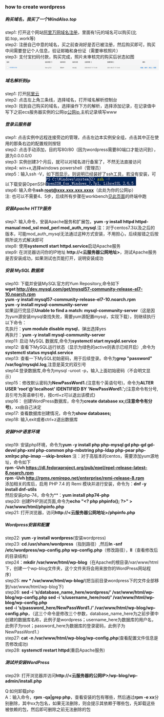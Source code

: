 ### how to create wordpress

##### 购买域名，我买了一个WindAlso.top
step1: 打开这个网站[阿里万网域名注册](https://wanwang.aliyun.com/domain)，里面有1元的域名可以购买(比如.top,.work等)  
step2: 注册自己中意的域名，买之前查询好是否已被注册，然后购买即可，购买中间需要登记个人信息，验证邮箱和身份证（需要审核照片）  
step3: 支付宝扫码付款，购买完成，照片未审核完的购买后状态如图![windalso](https://github.com/linyang23/Q-A-in-level-2/blob/master/photo/windalso.png)  

##### 域名解析到ip
step1: 打开[阿里云](https://homenew.console.aliyun.com/)  
step2: 点击左上角三条线，选择域名，打开域名解析控制台  
step3: 找到自己购买的域名，选择操作下方的解析，选择添加记录，在记录值中写下之前ecs服务器实例的公网ip[公网ip](https://github.com/linyang23/Q-A-in-level-2/blob/master/photo/explainip.png),主机记录填写www  

##### 登录云服务器
step1: 点击实例中远程连接旁边的管理，点击左边本实例安全组，点击其中正在使用的那条右边的配置规则按钮  
step2: 点击手动添加，目的写80/80（因为wordpress需要80端口才能访问到），源为0.0.0.0/0   
step3: 实例创建3个月后，就可以对域名进行备案了，不然无法直接访问  
step4: win+x,选择windows powershell（管理员）  
step5：输入ssh -V，如下图显示，则说明已经装好了ssh工具，若没有安装，可以下载安装OpenSSH![ssh工具](https://github.com/linyang23/Q-A-in-level-2/blob/master/photo/ssh.png)  
step6: 输入命令**ssh root@xxx.xxx.xxx.xxxx**（此处为你的公网ip）  
注: 也可以不需要4、5步，后续所有步骤在workbench[见此页面](https://github.com/linyang23/Q-A-in-level-2/blob/master/doc/0003_vscode%E9%85%8D%E7%BD%AE%E9%98%BF%E9%87%8C%E4%BA%91.md)的终端中跑  

##### 安装Apache HTTP服务
step7: 输入命令，安装Apache服务和扩展包，**yum -y install httpd httpd-manual mod_ssl mod_perl mod_auth_mysql**.注：对于centos7.3以及之后的版本，可能mod_auth_mysql无法通过这种方式安装，不用担心，后续报错之后按照所说方式解决即可  
step8: 使用**systemctl start httpd.service**启动Apache服务  
step9: 在浏览器访问你的IP地址 **http://<云服务器公网地址>**，测试Apache服务是否安装成功，如果测试也页能打开，说明安装成功  

##### 安装 MySQL 数据库
step10: 下载并安装MySQL官方的Yum Repository,命令如下  
**wget http://dev.mysql.com/get/mysql57-community-release-el7-10.noarch.rpm  
yum -y install mysql57-community-release-el7-10.noarch.rpm  
yum -y install mysql-community-server**  
如果运行完显示**Unable to find a match: mysql-community-server**（这是因为yum源安装mysql查找失败，需要yum源配置mysql，实现下载），则继续执行以下命令：  
先执行：**yum module disable mysql**，弹出选择yes  
再执行：**yum -y install mysql-community-server**  
step11: 启动 MySQL 数据库,命令为**systemctl start mysqld.service**  
step12: 查看下MySQL运行状态（显示为绿色的active则表示已经开启）,命令为**systemctl status mysqld.service**  
step13: 查看一下MySQL初始密码，用于后续登录。命令为**grep "password" /var/log/mysqld.log**,注意是英文的双引号  
step14:登录数据库,命令为mysql -uroot -p，输入上面初始密码（不会明文显示）  
step15：修改默认密码为**NewPassWord1.**(注意有个英语句号)，命令为**ALTER USER 'root'@'localhost' IDENTIFIED BY 'NewPassWord1.';**(注意命令有分号,且引号为英语单引号，按crtl+z可以退出该模式)  
step16： 创建WordPress数据库，命令为**create database xx;(注意命令有分号)**，xx由自己决定   
step17: 查看数据库创建情况，命令为**show databases;**  
step18: 输入exit或者ctrl+z退出数据库  

##### 安装PHP语言环境
step19: 安装php环境，命令为**yum -y install php php-mysql gd php-gd gd-devel php-xml php-common php-mbstring php-ldap php-pear php-xmlrpc php-imap --skip-broken**
注：对于高版本的centos，需要添加yum源地址，命令如下  
**rpm -Uvh https://dl.fedoraproject.org/pub/epel/epel-release-latest-8.noarch.rpm**  
**rpm -Uvh http://rpms.remirepo.net/enterprise/remi-release-8.rpm**  
添加相关的库后，启用 PHP 7.4 的 Remi 模块并进行安装，命令为：**dnf -y install dnf-utils**  
然后安装php-74，命令为**：**yum install php74-php**  
step20: 创建PHP测试页面,命令为**echo "\<? php phpinfo(); ?>" > /var/www/html/phpinfo.php**  
step21: 打开浏览器，访问**http://<云服务器公网地址>/phpinfo.php**  

##### Wordpress安装和配置
step22: **yum -y install wordpress**(安装wordpress)  
step23: **cd /usr/share/wordpress**（指到路径）,然后**ln -snf /etc/wordpress/wp-config.php wp-config.php**（修改路径），**ll**（查看修改后的目录结构）  
step24：**mkdir /var/www/html/wp-blog**（在Apache的根目录/var/www/html下，创建一个wp-blog文件夹，这个文件夹将会用来放你的WordPress网站程序）  
step25: **mv * /var/www/html/wp-blog/**(把当前目录wordpress下的文件全部移到/var/www/html/wp-blog下)  
step26: **sed -i ‘s/database_name_here/wordpress/’ /var/www/html/wp-blog/wp-config.php
sed -i ‘s/username_here/root/’ /var/www/html/wp-blog/wp-config.php  
sed -i ‘s/password_here/NewPassWord1./’ /var/www/html/wp-blog/wp-config.php**，（这三个命令是修改三个参数，database_name_here为之前步骤中创建的数据库名称，此例子是wordpress；username_here为数据库的用户名，此例子为root；password_here为数据库的登录密码，此例子为NewPassWord1.）  
step27: **cat -n /var/www/html/wp-blog/wp-config.php**(查看配置文件信息是否修改成功)  
step28: **systemctl restart httpd**(重启Apache服务)  

##### 测试并安装WordPress
step29: 打开浏览器并访问**http://<云服务器的公网IP>/wp-blog/wp-admin/install.php**  


Q:如何卸载php  
A：输入命令，**rpm -qa|grep php**，查看安装的包有哪些，然后通过**rpm -e xx**分别删除，其中xx为包名，如果无法删除，则会提示其依赖于哪些包，先卸载这些被依赖的包，然后即可删除之前无法删除的包